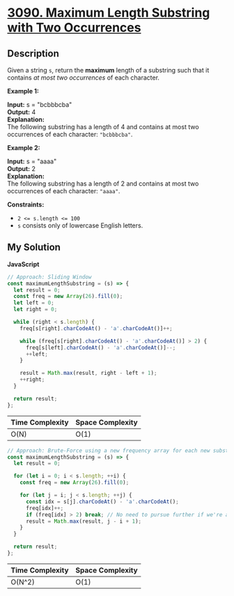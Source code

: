 # [3090. Maximum Length Substring with Two Occurrences](https://leetcode.com/problems/maximum-length-substring-with-two-occurrences)

## Description

Given a string `s`, return the **maximum** length of a substring such that it contains _at most two occurrences_ of each character.

**Example 1:**

**Input:** s = "bcbbbcba"  
**Output:** 4  
**Explanation:**  
The following substring has a length of 4 and contains at most two occurrences of each character: `"bcbbbcba"`.

**Example 2:**

**Input:** s = "aaaa"  
**Output:** 2  
**Explanation:**  
The following substring has a length of 2 and contains at most two occurrences of each character: `"aaaa"`.

**Constraints:**

- `2 <= s.length <= 100`
- `s` consists only of lowercase English letters.

## My Solution

**JavaScript**

```js
// Approach: Sliding Window
const maximumLengthSubstring = (s) => {
  let result = 0;
  const freq = new Array(26).fill(0);
  let left = 0;
  let right = 0;

  while (right < s.length) {
    freq[s[right].charCodeAt() - 'a'.charCodeAt()]++;

    while (freq[s[right].charCodeAt() - 'a'.charCodeAt()] > 2) {
      freq[s[left].charCodeAt() - 'a'.charCodeAt()]--;
      ++left;
    }

    result = Math.max(result, right - left + 1);
    ++right;
  }

  return result;
};
```

| Time Complexity | Space Complexity |
| --------------- | ---------------- |
| O(N)            | O(1)             |

```js
// Approach: Brute-Force using a new frequency array for each new substring
const maximumLengthSubstring = (s) => {
  let result = 0;

  for (let i = 0; i < s.length; ++i) {
    const freq = new Array(26).fill(0);

    for (let j = i; j < s.length; ++j) {
      const idx = s[j].charCodeAt() - 'a'.charCodeAt();
      freq[idx]++;
      if (freq[idx] > 2) break; // No need to pursue further if we're already over 2
      result = Math.max(result, j - i + 1);
    }
  }

  return result;
};
```

| Time Complexity | Space Complexity |
| --------------- | ---------------- |
| O(N^2)          | O(1)             |

